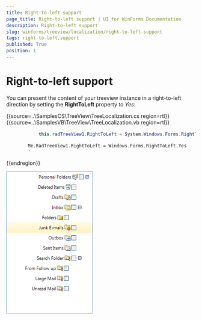 ```yaml
---
title: Right-to-left support
page_title: Right-to-left support | UI for WinForms Documentation
description: Right-to-left support
slug: winforms/treeview/localization/right-to-left-support
tags: right-to-left,support
published: True
position: 1
---
```


# Right-to-left support


You can present the content of your treeview instance in a right-to-left direction by setting the __RightToLeft__ property to *Yes*:

{{source=..\SamplesCS\TreeView\TreeLocalization.cs region=rtl}} 
{{source=..\SamplesVB\TreeView\TreeLocalization.vb region=rtl}} 

````C#
            this.radTreeView1.RightToLeft = System.Windows.Forms.RightToLeft.Yes;
````
````VB.NET
        Me.RadTreeView1.RightToLeft = Windows.Forms.RightToLeft.Yes
        '
````

{{endregion}} 

![treeview-localization-rtl 001](images/treeview-localization-rtl001.png)
